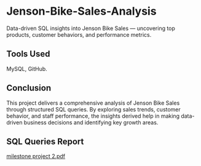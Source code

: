 # Jenson-Bike-Sales-Analysis
Data-driven SQL insights into Jenson Bike Sales — uncovering top products, customer behaviors, and performance metrics.
## Tools Used 
MySQL,
GitHub.
## Conclusion
This project delivers a comprehensive analysis of Jenson Bike Sales through structured SQL queries. By exploring sales trends, customer behavior, and staff performance, the insights derived help in making data-driven business decisions and identifying key growth areas.
## SQL Queries Report
[milestone project 2.pdf](https://github.com/user-attachments/files/21446369/milestone.project.2.pdf)
